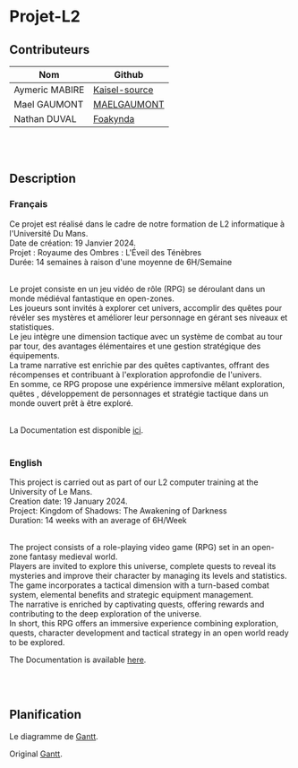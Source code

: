 # Projet-L2
## Contributeurs
| Nom            | Github                                            |
|----------------|---------------------------------------------------|
| Aymeric MABIRE | [Kaisel-source](https://github.com/Kaisel-source) |
| Mael GAUMONT   | [MAELGAUMONT](https://github.com/MAELGAUMONT)     |
| Nathan DUVAL   | [Foakynda](https://github.com/foakynda)           |


<br><br>
## Description

### Français

Ce projet est réalisé dans le cadre de notre formation de L2 informatique à l'Université Du Mans. <br>
Date de création: 19 Janvier 2024.<br>
Projet : Royaume des Ombres : L'Éveil des Ténèbres<br>
Durée: 14 semaines à raison d'une moyenne de 6H/Semaine
<br><br>



Le projet consiste en un jeu vidéo de rôle (RPG) se déroulant dans un monde médiéval fantastique en open-zones.<br>
Les joueurs sont invités à explorer cet univers, accomplir des quêtes pour révéler ses mystères et améliorer leur personnage en gérant ses niveaux et statistiques.<br>
Le jeu intègre une dimension tactique avec un système de combat au tour par tour, des avantages élémentaires et une gestion stratégique des équipements.<br>
La trame narrative est enrichie par des quêtes captivantes, offrant des récompenses et contribuant à l'exploration approfondie de l'univers. <br>
En somme, ce RPG propose une expérience immersive mêlant exploration, quêtes , développement de personnages et stratégie tactique dans un monde ouvert prêt à être exploré.<br>
<br>

La Documentation est disponible [ici](https://Kaisel-source.github.io/RDO/).
<br><br>



### English


This project is carried out as part of our L2 computer training at the University of Le Mans. <br>
Creation date: 19 January 2024.<br>
Project: Kingdom of Shadows: The Awakening of Darkness<br>
Duration: 14 weeks with an average of 6H/Week
<br><br>

The project consists of a role-playing video game (RPG) set in an open-zone fantasy medieval world.<br>
Players are invited to explore this universe, complete quests to reveal its mysteries and improve their character by managing its levels and statistics.<br>
The game incorporates a tactical dimension with a turn-based combat system, elemental benefits and strategic equipment management.<br>
The narrative is enriched by captivating quests, offering rewards and contributing to the deep exploration of the universe.<br> 
In short, this RPG offers an immersive experience combining exploration, quests, character development and tactical strategy in an open world ready to be explored.

The Documentation is available [here](https://Kaisel-source.github.io/RDO/).


<br><br>
## Planification
Le diagramme de  [Gantt](https://docs.google.com/spreadsheets/d/1oraEitjXwUc6oYZVz5umQa5b7MFquI0YAICNxATrhJg/edit#gid=1115838130).<br>

Original [Gantt](https://docs.google.com/spreadsheets/d/1oraEitjXwUc6oYZVz5umQa5b7MFquI0YAICNxATrhJg/edit#gid=1115838130).
